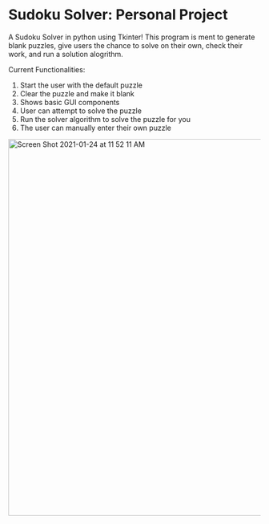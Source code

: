 # Sudoku Solver: Personal Project

A Sudoku Solver in python using Tkinter! This program is ment to generate blank puzzles, give users the chance to solve on their own, check their work, and run a solution alogrithm. 

Current Functionalities:
1. Start the user with the default puzzle
2. Clear the puzzle and make it blank
3. Shows basic GUI components
4. User can attempt to solve the puzzle
5. Run the solver algorithm to solve the puzzle for you
6. The user can manually enter their own puzzle

<img width="751" alt="Screen Shot 2021-01-24 at 11 52 11 AM" src="https://user-images.githubusercontent.com/55358307/111876661-297aec00-8976-11eb-97fb-b3bdc98d1385.png">
